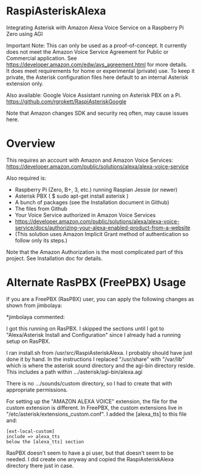 # RaspiAsteriskAlexa
Integrating Asterisk with Amazon Alexa Voice Service on a Raspberry Pi Zero using AGI

Important Note: This can only be used as a proof-of-concept. It currently does not meet the Amazon Voice Service Agreement for Public or Commercial application. See https://developer.amazon.com/edw/avs_agreement.html for more details.  
It does meet requirements for home or experimental (private) use. To keep it private, the Asterisk configuration files here default to an internal Asterisk extension only.

Also available: Google Voice Assistant running on Asterisk PBX on a Pi.  https://github.com/rgrokett/RaspiAsteriskGoogle

Note that Amazon changes SDK and security req often, may cause issues here.

# Overview
This requires an account with Amazon and Amazon Voice Services:
https://developer.amazon.com/public/solutions/alexa/alexa-voice-service

Also required is:
+ Raspberry Pi (Zero, B+, 3, etc.) running Raspian Jessie (or newer)
+ Asterisk PBX  ( $ sudo apt-get install asterisk ) 
+ A bunch of packages (see the Installation document in Github)
+ The files from Github
+ Your Voice Service authorized in Amazon Voice Services
+ https://developer.amazon.com/public/solutions/alexa/alexa-voice-service/docs/authorizing-your-alexa-enabled-product-from-a-website
+ (This solution uses Amazon Implicit Grant method of authentication so follow only its steps.)
  
Note that the Amazon Authorization is the most complicated part of this project. See Installation doc for details.


  
# Alternate RasPBX (FreePBX) Usage
If you are a FreePBX (RasPBX) user, you can apply the following changes as shown from jimbolaya:

*jimbolaya commented:

I got this running on RasPBX. I skipped the sections until I got to "Alexa/Asterisk Install and Configuration" since I already had a running setup on RasPBX.

I ran install.sh from /usr/src/RaspiAsteriskAlexa. I probably should have just done it by hand.
In the instructions I replaced "/usr/share" with "/var/lib" which is where the asterisk sound directory and the agi-bin directory reside. This includes a path within .../asterisk/agi-bin/alexa.agi

There is no .../sounds/custom directory, so I had to create that with appropriate permissions.

For setting up the "AMAZON ALEXA VOICE" extension, the file for the custom extension is different. In FreePBX, the custom extensions live in "/etc/asterisk/extensions_custom.conf". I added the [alexa_tts] to this file and:

    [ext-local-custom]
    include => alexa_tts
    below the [alexa_tts] section

RasPBX doesn't seem to have a pi user, but that doesn't seem to be needed. I did create one anyway and copied the RaspiAsteriskAlexa directory there just in case.

